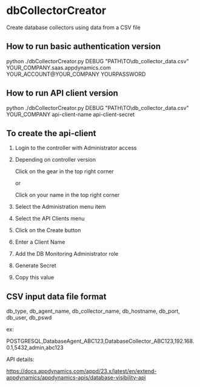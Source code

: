 dbCollectorCreator
==================
Create database collectors using data from a CSV file


## How to run basic authentication version ##
python ./dbCollectorCreator.py DEBUG "PATH\TO\db_collector_data.csv" YOUR_COMPANY.saas.appdynamics.com YOUR_ACCOUNT@YOUR_COMPANY YOURPASSWORD


## How to run API client version ##
python ./dbCollectorCreator.py DEBUG "PATH\TO\db_collector_data.csv" YOUR_COMPANY api-client-name api-client-secret

## To create the api-client  ##
1. Login to the controller with Administrator access
2. Depending on controller version

   Click on the gear in the top right corner

   or

   Click on your name in the top right corner
3. Select the Administration menu item
4. Select the API Clients menu
5. Click on the Create button
6. Enter a Client Name
7. Add the DB Monitoring Administrator role
8. Generate Secret
9. Copy this value

## CSV input data file format ##

db_type, db_agent_name, db_collector_name, db_hostname, db_port, db_user, db_pswd

ex:

POSTGRESQL,DatabaseAgent_ABC123,DatabaseCollector_ABC123,192.168.0.1,5432,admin,abc123

API details:

https://docs.appdynamics.com/appd/23.x/latest/en/extend-appdynamics/appdynamics-apis/database-visibility-api
